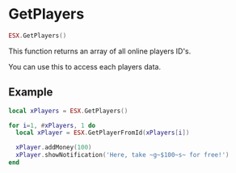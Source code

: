 # GetPlayers

```lua
ESX.GetPlayers()
```

This function returns an array of all online players ID's.

You can use this to access each players data.

## Example

```lua
local xPlayers = ESX.GetPlayers()

for i=1, #xPlayers, 1 do
  local xPlayer = ESX.GetPlayerFromId(xPlayers[i])

  xPlayer.addMoney(100)
  xPlayer.showNotification('Here, take ~g~$100~s~ for free!')
end
```
